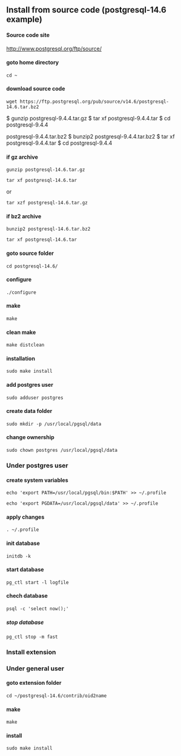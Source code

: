 ## Install from source code (postgresql-14.6 example)

#### Source code site
http://www.postgresql.org/ftp/source/


#### goto home directory
```
cd ~
```
#### download source code
```
wget https://ftp.postgresql.org/pub/source/v14.6/postgresql-14.6.tar.bz2
```


$ gunzip postgresql-9.4.4.tar.gz
$ tar xf postgresql-9.4.4.tar
$ cd postgresql-9.4.4

postgresql-9.4.4.tar.bz2
$ bunzip2 postgresql-9.4.4.tar.bz2
$ tar xf postgresql-9.4.4.tar
$ cd postgresql-9.4.4



#### if gz archive

```
gunzip postgresql-14.6.tar.gz
```
```
tar xf postgresql-14.6.tar
```
or
```
tar xzf postgresql-14.6.tar.gz
```

#### if bz2 archive

```
bunzip2 postgresql-14.6.tar.bz2
```
```
tar xf postgresql-14.6.tar
```

#### goto source folder

```
cd postgresql-14.6/
```

#### configure
`./configure`

#### make
`make`

#### clean make
`make distclean`

#### installation 
`sudo make install`

#### add postgres user
`sudo adduser postgres`

#### create data folder
`sudo mkdir -p /usr/local/pgsql/data`

#### change ownership
`sudo chown postgres /usr/local/pgsql/data`

### Under postgres user
#### create system variables
`echo 'export PATH=/usr/local/pgsql/bin:$PATH' >> ~/.profile`

`echo 'export PGDATA=/usr/local/pgsql/data' >> ~/.profile`
#### apply changes
`. ~/.profile`
#### init database
`initdb -k`
#### start database
`pg_ctl start -l logfile`
#### chech database
`psql -c 'select now();'`
##### stop database
`pg_ctl stop -m fast`

### Install extension
### Under general user
#### goto extension folder
`cd ~/postgresql-14.6/contrib/oid2name`
#### make
`make`
#### install
`sudo make install`
